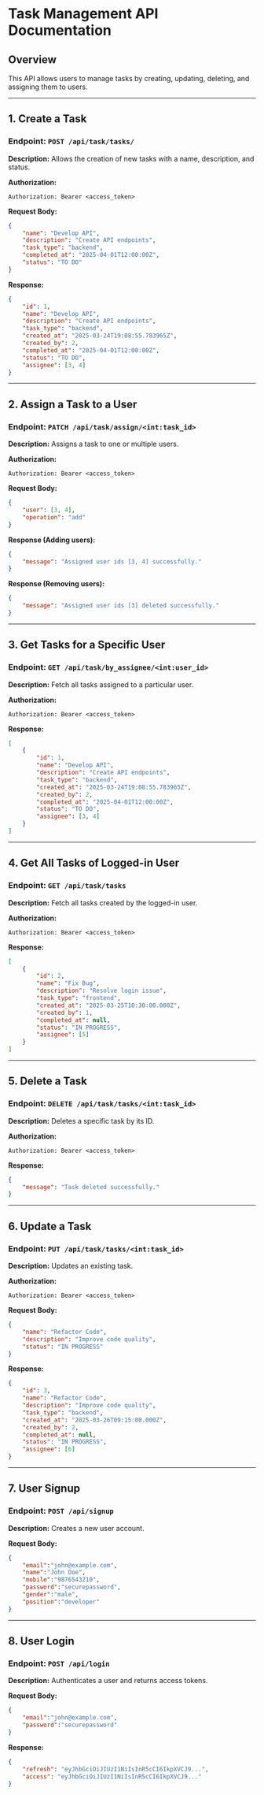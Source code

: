 # Task Management API Documentation

## Overview
This API allows users to manage tasks by creating, updating, deleting, and assigning them to users.

---

## **1. Create a Task**
### **Endpoint:** `POST /api/task/tasks/`
**Description:** Allows the creation of new tasks with a name, description, and status.

**Authorization:**
```
Authorization: Bearer <access_token>
```

**Request Body:**
```json
{
    "name": "Develop API",
    "description": "Create API endpoints",
    "task_type": "backend",
    "completed_at": "2025-04-01T12:00:00Z",
    "status": "TO DO"
}
```

**Response:**
```json
{
    "id": 1,
    "name": "Develop API",
    "description": "Create API endpoints",
    "task_type": "backend",
    "created_at": "2025-03-24T19:08:55.783965Z",
    "created_by": 2,
    "completed_at": "2025-04-01T12:00:00Z",
    "status": "TO DO",
    "assignee": [3, 4]
}
```

---

## **2. Assign a Task to a User**
### **Endpoint:** `PATCH /api/task/assign/<int:task_id>`
**Description:** Assigns a task to one or multiple users.

**Authorization:**
```
Authorization: Bearer <access_token>
```

**Request Body:**
```json
{
    "user": [3, 4],
    "operation": "add"
}
```

**Response (Adding users):**
```json
{
    "message": "Assigned user ids [3, 4] successfully."
}
```

**Response (Removing users):**
```json
{
    "message": "Assigned user ids [3] deleted successfully."
}
```

---

## **3. Get Tasks for a Specific User**
### **Endpoint:** `GET /api/task/by_assignee/<int:user_id>`
**Description:** Fetch all tasks assigned to a particular user.

**Authorization:**
```
Authorization: Bearer <access_token>
```

**Response:**
```json
[
    {
        "id": 1,
        "name": "Develop API",
        "description": "Create API endpoints",
        "task_type": "backend",
        "created_at": "2025-03-24T19:08:55.783965Z",
        "created_by": 2,
        "completed_at": "2025-04-01T12:00:00Z",
        "status": "TO DO",
        "assignee": [3, 4]
    }
]
```

---

## **4. Get All Tasks of Logged-in User**
### **Endpoint:** `GET /api/task/tasks`
**Description:** Fetch all tasks created by the logged-in user.

**Authorization:**
```
Authorization: Bearer <access_token>
```

**Response:**
```json
[
    {
        "id": 2,
        "name": "Fix Bug",
        "description": "Resolve login issue",
        "task_type": "frontend",
        "created_at": "2025-03-25T10:30:00.000Z",
        "created_by": 1,
        "completed_at": null,
        "status": "IN PROGRESS",
        "assignee": [5]
    }
]
```

---

## **5. Delete a Task**
### **Endpoint:** `DELETE /api/task/tasks/<int:task_id>`
**Description:** Deletes a specific task by its ID.

**Authorization:**
```
Authorization: Bearer <access_token>
```

**Response:**
```json
{
    "message": "Task deleted successfully."
}
```

---

## **6. Update a Task**
### **Endpoint:** `PUT /api/task/tasks/<int:task_id>`
**Description:** Updates an existing task.

**Authorization:**
```
Authorization: Bearer <access_token>
```

**Request Body:**
```json
{
    "name": "Refactor Code",
    "description": "Improve code quality",
    "status": "IN PROGRESS"
}
```

**Response:**
```json
{
    "id": 3,
    "name": "Refactor Code",
    "description": "Improve code quality",
    "task_type": "backend",
    "created_at": "2025-03-26T09:15:00.000Z",
    "created_by": 2,
    "completed_at": null,
    "status": "IN PROGRESS",
    "assignee": [6]
}
```

---

## **7. User Signup**
### **Endpoint:** `POST /api/signup`
**Description:** Creates a new user account.

**Request Body:**
```json
{
    "email":"john@example.com",
    "name":"John Doe",
    "mobile":"9876543210",
    "password":"securepassword",
    "gender":"male",
    "position":"developer"
}
```

---

## **8. User Login**
### **Endpoint:** `POST /api/login`
**Description:** Authenticates a user and returns access tokens.

**Request Body:**
```json
{
    "email":"john@example.com",
    "password":"securepassword"
}
```

**Response:**
```json
{
    "refresh": "eyJhbGciOiJIUzI1NiIsInR5cCI6IkpXVCJ9...",
    "access": "eyJhbGciOiJIUzI1NiIsInR5cCI6IkpXVCJ9..."
}
```